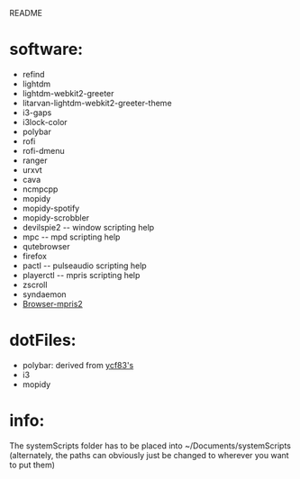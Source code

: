 README

# software: 

* refind
* lightdm
* lightdm-webkit2-greeter
* litarvan-lightdm-webkit2-greeter-theme
* i3-gaps
* i3lock-color
* polybar
* rofi
* rofi-dmenu
* ranger
* urxvt
* cava
* ncmpcpp
* mopidy
* mopidy-spotify
* mopidy-scrobbler
* devilspie2 -- window scripting help
* mpc -- mpd scripting help
* qutebrowser
* firefox
* pactl -- pulseaudio scripting help
* playerctl -- mpris scripting help
* zscroll
* syndaemon
* [Browser-mpris2](https://github.com/BobbyWibowo/browser-mpris2)

# dotFiles:
* polybar: derived from [ycf83's](https://github.com/ycf83/dotfile)
* i3
* mopidy

# info:

The systemScripts folder has to be placed into ~/Documents/systemScripts (alternately, the paths can obviously just be changed to wherever you want to put them)
